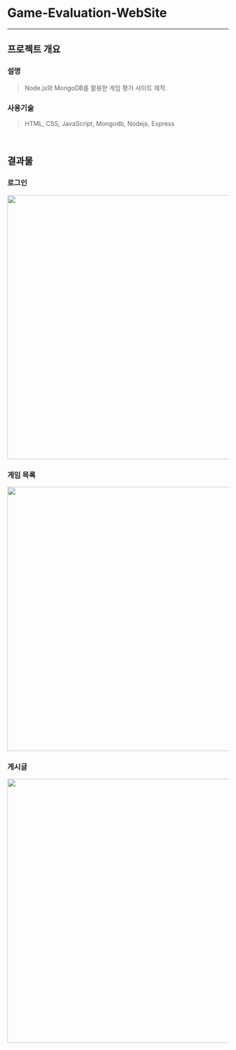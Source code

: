# Game-Evaluation-WebSite
---

## **프로젝트 개요**

### **설명**

> Node.js와 MongoDB를 활용한 게임 평가 사이트 제작.

### **사용기술**

> HTML, CSS, JavaScript, Mongodb, Nodejs, Express

<br>

## **결과물**

### **로그인**

<img src = "https://user-images.githubusercontent.com/41173881/102523548-06bd0b00-40db-11eb-9802-7ed12448fc66.PNG" width="600px">

### **게임 목록**

<img src = "https://user-images.githubusercontent.com/41173881/102523566-10467300-40db-11eb-8a65-237309115285.PNG" width="600px">

### **게시글**

<img src = "https://user-images.githubusercontent.com/41173881/102523508-f86eef00-40da-11eb-86e0-15d76c66c4f9.PNG" width="600px">
